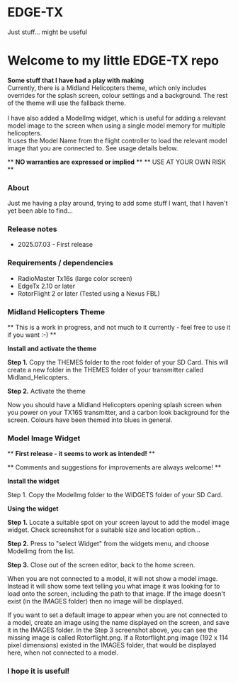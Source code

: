 # EDGE-TX
Just stuff... might be useful

# Welcome to my little EDGE-TX repo
**Some stuff that I have had a play with making**<br>Currently, there is a Midland Helicopters theme, which only includes overrides for the splash screen, colour settings and a background. The rest of the theme will use the fallback theme.<br><br>
I have also added a ModelImg widget, which is useful for adding a relevant model image to the screen when using a single model memory for multiple helicopters.<br>It uses the Model Name from the flight controller to load the relevant model image that you are connected to. See usage details below.

** **NO warranties are expressed or implied** **
** USE AT YOUR OWN RISK **

### About
Just me having a play around, trying to add some stuff I want, that I haven't yet been able to find...

### Release notes
- 2025.07.03 - First release

### Requirements / dependencies
- RadioMaster Tx16s (large color screen)
- EdgeTx 2.10 or later
- RotorFlight 2 or later (Tested using a Nexus FBL)


### Midland Helicopters Theme

** This is a work in progress, and not much to it currently - feel free to use it if you want :-) **

**Install and activate the theme**

**Step 1.** Copy the THEMES folder to the root folder of your SD Card. This will create a new folder in the THEMES folder of your transmitter called Midland_Helicopters.

**Step 2.** Activate the theme

Now you should have a Midland Helicopters opening splash screen when you power on your TX16S transmitter, and a carbon look background for the screen. Colours have been themed into blues in general.


### Model Image Widget

** **First release - it seems to work as intended!** **

** Comments and suggestions for improvements are always welcome! **

**Install the widget**

Step 1. Copy the ModelImg folder to the WIDGETS folder of your SD Card.

**Using the widget**

**Step 1.** Locate a suitable spot on your screen layout to add the model image widget. Check screenshot for a suitable size and location option...



**Step 2.** Press to "select Widget" from the widgets menu, and choose ModelImg from the list.



**Step 3.** Close out of the screen editor, back to the home screen.



When you are not connected to a model, it will not show a model image. Instead it will show some text telling you what image it was looking for to load onto the screen, including the path to that image. If the image doesn't exist (in the IMAGES folder) then no image will be displayed.

If you want to set a default image to appear when you are not connected to a model, create an image using the name displayed on the screen, and save it in the IMAGES folder. In the Step 3 screenshot above, you can see the missing image is called Rotorflight.png. If a Rotorflight.png image (192 x 114 pixel dimensions) existed in the IMAGES folder, that would be displayed here, when not connected to a model.


### I hope it is useful!
